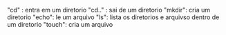 "cd" : entra em um diretorio
"cd.." : sai de um diretorio
"mkdir": cria um diretorio
"echo": le um arquivo
"ls": lista os diretorios e arquivso dentro de um diretorio
"touch": cria um arquivo 
